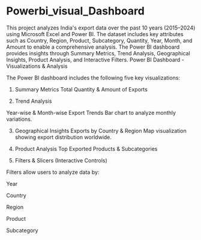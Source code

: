 # Powerbi_visual_Dashboard
This project analyzes India's export data over the past 10 years (2015–2024) using Microsoft Excel and Power BI. The dataset includes key attributes such as Country, Region, Product, Subcategory, Quantity, Year, Month, and Amount to enable a comprehensive analysis. 
The Power BI dashboard provides insights through Summary Metrics, Trend Analysis, Geographical Insights, Product Analysis, and Interactive Filters.
Power BI Dashboard - Visualizations & Analysis

The Power BI dashboard includes the following five key visualizations:

1. Summary Metrics
Total Quantity & Amount of Exports

2. Trend Analysis

Year-wise & Month-wise Export Trends
Bar chart to analyze monthly variations.

3. Geographical Insights
Exports by Country & Region
Map visualization showing export distribution worldwide.


4. Product Analysis
Top Exported Products & Subcategories

5. Filters & Slicers (Interactive Controls)

Filters allow users to analyze data by:

Year

Country

Region

Product

Subcategory


